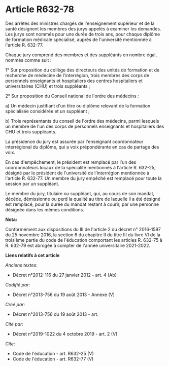 # Article R632-78

Des arrêtés des ministres chargés de l'enseignement supérieur et de la santé désignent les membres des jurys appelés à
examiner les demandes. Les jurys sont nommés pour une durée de trois ans, pour chaque diplôme de formation médicale
spécialisé, auprès de l'université mentionnée à l'article R. 632-77. 

Chaque jury comprend des membres et des suppléants en nombre égal, nommés comme suit : 

1° Sur proposition du collège des directeurs des unités de formation et de recherche de médecine de l'interrégion, trois
membres des corps de personnels enseignants et hospitaliers des centres hospitaliers et universitaires (CHU) et trois
suppléants ; 

2° Sur proposition du Conseil national de l'ordre des médecins : 

a) Un médecin justifiant d'un titre ou diplôme relevant de la formation spécialisée considérée et un suppléant ; 

b) Trois représentants du conseil de l'ordre des médecins, parmi lesquels un membre de l'un des corps de personnels
enseignants et hospitaliers des CHU et trois suppléants. 

La présidence du jury est assurée par l'enseignant coordonnateur interrégional du diplôme, qui a voix prépondérante en cas de
partage des voix. 

En cas d'empêchement, le président est remplacé par l'un des coordonnateurs locaux de la spécialité mentionnés à l'article R.
632-25, désigné par le président de l'université de l'interrégion mentionnée à l'article R. 632-77. Un membre du jury empêché
est remplacé pour toute la session par un suppléant. 

Le membre du jury, titulaire ou suppléant, qui, au cours de son mandat, décède, démissionne ou perd la qualité au titre de
laquelle il a été désigné est remplacé, pour la durée du mandat restant à courir, par une personne désignée dans les mêmes
conditions.

**Nota:**

Conformément aux dispositions du III de l'article 2 du décret n° 2016-1597 du 25 novembre 2016, la section 6 du chapitre II
du titre III du livre VI de la troisième partie du code de l'éducation comportant les articles R. 632-75 à R. 632-79 est
abrogée à compter de l'année universitaire 2021-2022.

**Liens relatifs à cet article**

_Anciens textes_:

  - Décret n°2012-116 du 27 janvier 2012 - art. 4 (Ab)

_Codifié par_:

  - Décret n°2013-756 du 19 août 2013 -  Annexe (V)

_Créé par_:

  - Décret n°2013-756 du 19 août 2013 - art.

_Cité par_:

  - Décret n°2019-1022 du 4 octobre 2019 - art. 2 (V)

_Cite_:

  - Code de l'éducation - art. R632-25 (V)
  - Code de l'éducation - art. R632-77 (V)
